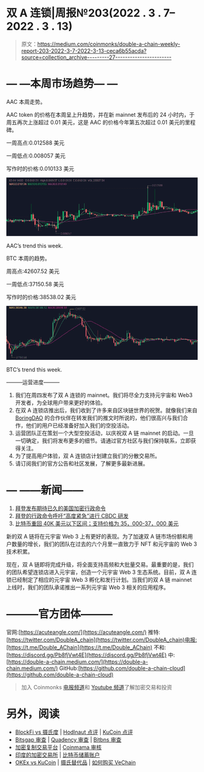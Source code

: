 # 双 A 连锁|周报№203(2022 . 3 . 7–2022 . 3 . 13)

> 原文：<https://medium.com/coinmonks/double-a-chain-weekly-report-203-2022-3-7-2022-3-13-ceca6b55acda?source=collection_archive---------27----------------------->

# — —本周市场趋势— —

AAC 本周走势。

AAC token 的价格在本周呈上升趋势，并在新 mainnet 发布后的 24 小时内，于周五再次上涨超过 0.01 美元，这是 AAC 的价格今年第五次超过 0.01 美元的里程碑。

一周高点:0.012588 美元

一周低点:0.008057 美元

写作时的价格:0.010133 美元

![](img/e22c4222444ec8167d49cca3d19036f9.png)

AAC’s trend this week.

BTC 本周的趋势。

周高点:42607.52 美元

一周低点:37150.58 美元

写作时的价格:38538.02 美元

![](img/ef2c0b866dbede365e3f1c9dfbf6d89a.png)

BTC’s trend this week.

———运营进度———

1.  我们在周四发布了双 A 连锁的 mainnet。我们将尽全力支持元宇宙和 Web3 开发者，为全球用户带来更好的体验。
2.  在双 A 连锁店推出后，我们收到了许多来自区块链世界的祝贺。就像我们来自 [BoringDAO](https://medium.com/u/65b7766fbc50?source=post_page-----ceca6b55acda--------------------------------) 的合作伙伴在转发我们的推文时所说的，他们很高兴与我们合作，他们的用户已经准备好加入我们的空投活动。
3.  运营团队正在策划一个大型空投活动，以庆祝双 A 链 mainnet 的启动。一旦一切确定，我们将发布更多的细节。请通过官方社区与我们保持联系，立即获得关注。
4.  为了提高用户体验，双 A 连锁店计划建立我们的分散交易所。
5.  请订阅我们的官方公告和社区发展，了解更多最新进展。

# — ——新闻——

1.  [拜登发布期待已久的美国加密行政命令](https://www.coindesk.com/policy/2022/03/09/biden-issues-long-awaited-executive-order-on-crypto/)
2.  [拜登的行政命令呼吁“高度紧急”进行 CBDC 研发](https://www.coindesk.com/policy/2022/03/10/bidens-executive-order-calls-for-highest-urgency-on-cbdc-research-and-development/)
3.  [比特币重回 40K 美元以下区间；支持价格为 35，000-37，000 美元](https://www.coindesk.com/markets/2022/03/10/bitcoin-returns-to-range-below-40k-support-at-35k-37k/)

新的双 A 链将在元宇宙 Web 3 上有更好的表现。为了加速双 A 链市场份额和用户数量的增长，我们的团队在过去的六个月里一直致力于 NFT 和元宇宙的 Web 3 技术积累。

现在，双 A 链即将完成升级，将全面支持高频和大批量交易。最重要的是，我们的团队希望连锁店进入元宇宙，创造一个元宇宙 Web 3 生态系统。目前，双 A 连锁已经制定了相应的元宇宙 Web 3 孵化和发行计划。当我们的双 A 链 mainnet 上线时，我们的团队承诺推出一系列元宇宙 Web 3 相关的应用程序。

# ———官方团体———

官网:[https://acuteangle.com/](https://acuteangle.com/)
推特:[https://twitter.com/DoubleA_chain](https://twitter.com/DoubleA_chain)电报:[https://t.me/Double_AChain](https://t.me/Double_AChain)
不和:[https://discord.gg/Pb8fjVwt4E](https://discord.gg/Pb8fjVwt4E)
中:[https://double-a-chain.medium.com/](https://double-a-chain.medium.com/)
GitHub:[https://github.com/double-a-chain-cloud](https://github.com/double-a-chain-cloud)

> 加入 Coinmonks [电报频道](https://t.me/coincodecap)和 [Youtube 频道](https://www.youtube.com/c/coinmonks/videos)了解加密交易和投资

# 另外，阅读

*   [BlockFi vs 摄氏度](/coinmonks/blockfi-vs-celsius-vs-hodlnaut-8a1cc8c26630) | [Hodlnaut 点评](/coinmonks/hodlnaut-review-best-way-to-hodl-is-to-earn-interest-on-your-bitcoin-6658a8c19edf) | [KuCoin 点评](https://coincodecap.com/kucoin-review)
*   [Bitsgap 审查](/coinmonks/bitsgap-review-a-crypto-trading-bot-that-makes-easy-money-a5d88a336df2) | [Quadency 审查](/coinmonks/quadency-review-a-crypto-trading-automation-platform-3068eaa374e1) | [Bitbns 审查](/coinmonks/bitbns-review-38256a07e161)
*   [加密复制交易平台](/coinmonks/top-10-crypto-copy-trading-platforms-for-beginners-d0c37c7d698c) | [Coinmama 审核](/coinmonks/coinmama-review-ace5641bde6e)
*   [印度的加密交易所](/coinmonks/bitcoin-exchange-in-india-7f1fe79715c9) | [比特币储蓄账户](/coinmonks/bitcoin-savings-account-e65b13f92451)
*   [OKEx vs KuCoin](https://coincodecap.com/okex-kucoin) | [摄氏替代品](https://coincodecap.com/celsius-alternatives) | [如何购买 VeChain](https://coincodecap.com/buy-vechain)